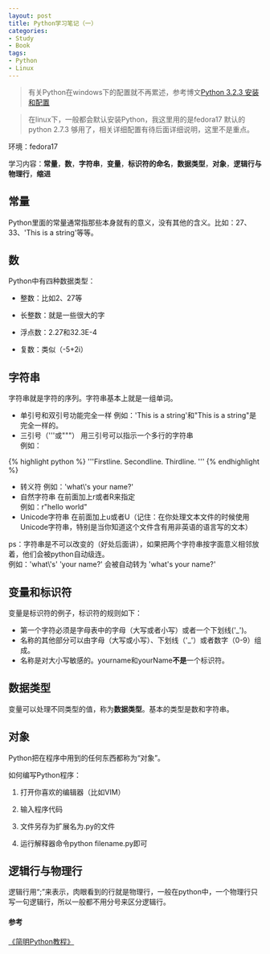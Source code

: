 ```yaml
---
layout: post
title: Python学习笔记（一）
categories:
- Study
- Book
tags:
- Python
- Linux
---
```


> 有关Python在windows下的配置就不再累述，参考博文[Python 3.2.3 安装和配置](http://luolinjia.com/cn/2012/08/python-config/)  

> 在linux下，一般都会默认安装Python，我这里用的是fedora17 默认的python 2.7.3 够用了，相关详细配置有待后面详细说明，这里不是重点。  

环境：fedora17  

学习内容：**常量**，**数**，**字符串**，**变量**，**标识符的命名**，**数据类型**，**对象**，**逻辑行与物理行**，**缩进**  


## 常量  


Python里面的常量通常指那些本身就有的意义，没有其他的含义。比如：27、33、\'This is a string\'等等。  


## 数  


Python中有四种数据类型：  

- 整数：比如2、27等

- 长整数：就是一些很大的字

- 浮点数：2.27和32.3E-4

- 复数：类似（-5+2i）


## 字符串  


字符串就是字符的序列。字符串基本上就是一组单词。  

- 单引号和双引号功能完全一样
例如：\'This is a string\'和\"This is a string\"是完全一样的。  
- 三引号（\'\'\'或\"\"\"）
用三引号可以指示一个多行的字符串  
例如：  

{% highlight python %}
'''Firstline.
Secondline.
Thirdline.
'''
{% endhighlight %}  

- 转义符
例如：\'what\\\'s your name?\'  
- 自然字符串
在前面加上r或者R来指定  
例如：r\"hello world\"  
- Unicode字符串
在前面加上u或者U（记住：在你处理文本文件的时候使用Unicode字符串，特别是当你知道这个文件含有用非英语的语言写的文本）  

ps：字符串是不可以改变的（好处后面讲），如果把两个字符串按字面意义相邻放着，他们会被python自动级连。  
例如：\'what\\\'s\' \'your name?\' 会被自动转为 \'what\'s your name?\'  


## 变量和标识符  


变量是标识符的例子，标识符的规则如下：  

- 第一个字符必须是字母表中的字母（大写或者小写）或者一个下划线(\'\_\')。
- 名称的其他部分可以由字母（大写或小写）、下划线（\'\_\'）或者数字（0-9）组成。
- 名称是对大小写敏感的。yourname和yourName**不是**一个标识符。  


## 数据类型  


变量可以处理不同类型的值，称为**数据类型**。基本的类型是数和字符串。  


## 对象  


Python把在程序中用到的任何东西都称为“对象”。  

如何编写Python程序：  

1. 打开你喜欢的编辑器（比如VIM）

2. 输入程序代码

3. 文件另存为扩展名为.py的文件

4. 运行解释器命令python filename.py即可


## 逻辑行与物理行  


逻辑行用“;”来表示，肉眼看到的行就是物理行，一般在python中，一个物理行只写一句逻辑行，所以一般都不用分号来区分逻辑行。  

#### 参考  

[《简明Python教程》](http://woodpecker.org.cn/abyteofpython_cn/chinese/)
